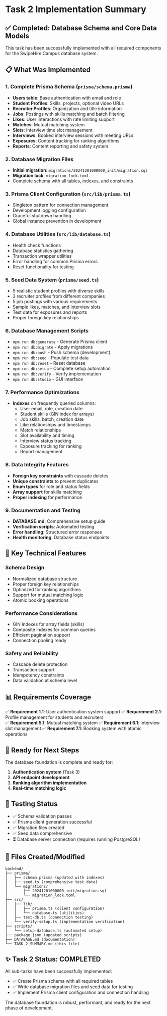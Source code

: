 # Task 2 Implementation Summary

## ✅ Completed: Database Schema and Core Data Models

This task has been successfully implemented with all required components for the SwipeHire Campus database system.

## 📋 What Was Implemented

### 1. Complete Prisma Schema (`prisma/schema.prisma`)
- **Users table**: Base authentication with email and role
- **Student Profiles**: Skills, projects, optional video URLs
- **Recruiter Profiles**: Organization and title information
- **Jobs**: Postings with skills matching and batch filtering
- **Likes**: User interactions with rate limiting support
- **Matches**: Mutual matching system
- **Slots**: Interview time slot management
- **Interviews**: Booked interview sessions with meeting URLs
- **Exposures**: Content tracking for ranking algorithms
- **Reports**: Content reporting and safety system

### 2. Database Migration Files
- **Initial migration**: `migrations/20241201000000_init/migration.sql`
- **Migration lock**: `migration_lock.toml`
- Complete schema with all tables, indexes, and constraints

### 3. Prisma Client Configuration (`src/lib/prisma.ts`)
- Singleton pattern for connection management
- Development logging configuration
- Graceful shutdown handling
- Global instance prevention in development

### 4. Database Utilities (`src/lib/database.ts`)
- Health check functions
- Database statistics gathering
- Transaction wrapper utilities
- Error handling for common Prisma errors
- Reset functionality for testing

### 5. Seed Data System (`prisma/seed.ts`)
- 5 realistic student profiles with diverse skills
- 3 recruiter profiles from different companies
- 5 job postings with various requirements
- Sample likes, matches, and interview slots
- Test data for exposures and reports
- Proper foreign key relationships

### 6. Database Management Scripts
- `npm run db:generate` - Generate Prisma client
- `npm run db:migrate` - Apply migrations
- `npm run db:push` - Push schema (development)
- `npm run db:seed` - Populate test data
- `npm run db:reset` - Reset database
- `npm run db:setup` - Complete setup automation
- `npm run db:verify` - Verify implementation
- `npm run db:studio` - GUI interface

### 7. Performance Optimizations
- **Indexes** on frequently queried columns:
  - User email, role, creation date
  - Student skills (GIN index for arrays)
  - Job skills, batch, creation date
  - Like relationships and timestamps
  - Match relationships
  - Slot availability and timing
  - Interview status tracking
  - Exposure tracking for ranking
  - Report management

### 8. Data Integrity Features
- **Foreign key constraints** with cascade deletes
- **Unique constraints** to prevent duplicates
- **Enum types** for role and status fields
- **Array support** for skills matching
- **Proper indexing** for performance

### 9. Documentation and Testing
- **DATABASE.md**: Comprehensive setup guide
- **Verification scripts**: Automated testing
- **Error handling**: Structured error responses
- **Health monitoring**: Database status endpoints

## 🔧 Key Technical Features

### Schema Design
- Normalized database structure
- Proper foreign key relationships
- Optimized for ranking algorithms
- Support for mutual matching logic
- Atomic booking operations

### Performance Considerations
- GIN indexes for array fields (skills)
- Composite indexes for common queries
- Efficient pagination support
- Connection pooling ready

### Safety and Reliability
- Cascade delete protection
- Transaction support
- Idempotency constraints
- Data validation at schema level

## 📊 Requirements Coverage

✅ **Requirement 1.1**: User authentication system support
✅ **Requirement 2.1**: Profile management for students and recruiters  
✅ **Requirement 5.1**: Mutual matching system
✅ **Requirement 6.1**: Interview slot management
✅ **Requirement 7.1**: Booking system with atomic operations

## 🚀 Ready for Next Steps

The database foundation is complete and ready for:
1. **Authentication system** (Task 3)
2. **API endpoint development** 
3. **Ranking algorithm implementation**
4. **Real-time matching logic**

## 🧪 Testing Status

- ✅ Schema validation passes
- ✅ Prisma client generation successful
- ✅ Migration files created
- ✅ Seed data comprehensive
- ⏳ Database server connection (requires running PostgreSQL)

## 📁 Files Created/Modified

```
backend/
├── prisma/
│   ├── schema.prisma (updated with indexes)
│   ├── seed.ts (comprehensive test data)
│   └── migrations/
│       ├── 20241201000000_init/migration.sql
│       └── migration_lock.toml
├── src/
│   ├── lib/
│   │   ├── prisma.ts (client configuration)
│   │   └── database.ts (utilities)
│   ├── test-db.ts (connection testing)
│   └── verify-setup.ts (implementation verification)
├── scripts/
│   └── setup-database.ts (automated setup)
├── package.json (updated scripts)
├── DATABASE.md (documentation)
└── TASK_2_SUMMARY.md (this file)
```

## ✨ Task 2 Status: COMPLETED

All sub-tasks have been successfully implemented:
- ✅ Create Prisma schema with all required tables
- ✅ Write database migration files and seed data for testing  
- ✅ Implement Prisma client configuration and connection handling

The database foundation is robust, performant, and ready for the next phase of development.
